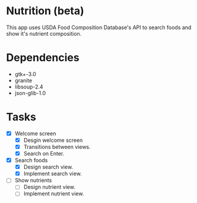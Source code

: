# Nutrition (beta)

This app uses USDA Food Composition Database's API to search foods and show it's nutrient composition.


# Dependencies

+ gtk+-3.0
+ granite
+ libsoup-2.4
+ json-glib-1.0

# Tasks

+ [x] Welcome screen
    + [x] Desgin welcome screen
    + [x] Transitions between views.
    + [x] Search on Enter.
+ [x] Search foods
    + [x] Design search view.
    + [x] Implement search view.
+ [ ] Show nutrients
    + [ ] Design nutrient view.
    + [ ] Implement nutrient view.
